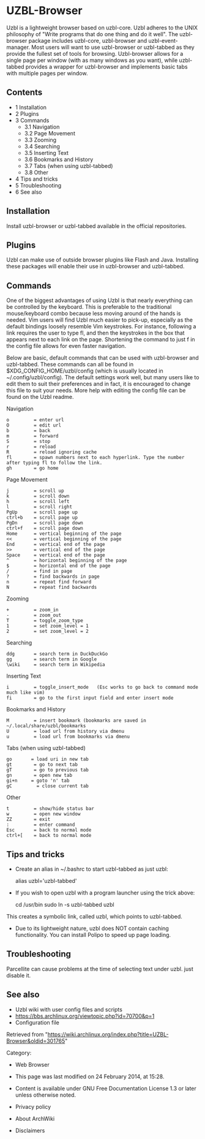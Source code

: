 UZBL-Browser
============

Uzbl is a lightweight browser based on uzbl-core. Uzbl adheres to the
UNIX philosophy of "Write programs that do one thing and do it well".
The uzbl-browser package includes uzbl-core, uzbl-browser and
uzbl-event-manager. Most users will want to use uzbl-browser or
uzbl-tabbed as they provide the fullest set of tools for browsing.
Uzbl-browser allows for a single page per window (with as many windows
as you want), while uzbl-tabbed provides a wrapper for uzbl-browser and
implements basic tabs with multiple pages per window.

Contents
--------

-   1 Installation
-   2 Plugins
-   3 Commands
    -   3.1 Navigation
    -   3.2 Page Movement
    -   3.3 Zooming
    -   3.4 Searching
    -   3.5 Inserting Text
    -   3.6 Bookmarks and History
    -   3.7 Tabs (when using uzbl-tabbed)
    -   3.8 Other
-   4 Tips and tricks
-   5 Troubleshooting
-   6 See also

Installation
------------

Install uzbl-browser or uzbl-tabbed available in the official
repositories.

Plugins
-------

Uzbl can make use of outside browser plugins like Flash and Java.
Installing these packages will enable their use in uzbl-browser and
uzbl-tabbed.

Commands
--------

One of the biggest advantages of using Uzbl is that nearly everything
can be controlled by the keyboard. This is preferable to the traditional
mouse/keyboard combo because less moving around of the hands is needed.
Vim users will find Uzbl much easier to pick-up, especially as the
default bindings loosely resemble Vim keystrokes. For instance,
following a link requires the user to type fl, and then the keystrokes
in the box that appears next to each link on the page. Shortening the
command to just f in the config file allows for even faster navigation.

Below are basic, default commands that can be used with uzbl-browser and
uzbl-tabbed. These commands can all be found in
$XDG_CONFIG_HOME/uzbl/config (which is usually located in
~/.config/uzbl/config). The default settings work well, but many users
like to edit them to suit their preferences and in fact, it is
encouraged to change this file to suit your needs. More help with
editing the config file can be found on the Uzbl readme.

Navigation

    o         = enter url
    O         = edit url
    b         = back
    m         = forward
    S         = stop
    r         = reload
    R         = reload ignoring cache
    fl        = spawn numbers next to each hyperlink. Type the number after typing fl to follow the link.
    gh        = go home

Page Movement

    j         = scroll up
    k         = scroll down
    h         = scroll left
    l         = scroll right
    PgUp      = scroll page up
    ctrl+b    = scroll page up
    PgDn      = scroll page down
    ctrl+f    = scroll page down
    Home      = vertical beginning of the page
    <<        = vertical beginning of the page
    End       = vertical end of the page
    >>        = vertical end of the page
    Space     = vertical end of the page
    ^         = horizontal beginning of the page
    $         = horizontal end of the page
    /         = find in page
    ?         = find backwards in page
    n         = repeat find forward
    N         = repeat find backwards

Zooming

    +         = zoom_in
    -         = zoom_out
    T         = toggle_zoom_type
    1         = set zoom_level = 1
    2         = set zoom_level = 2

Searching

    ddg       = search term in DuckDuckGo
    gg        = search term in Google
    \wiki     = search term in Wikipedia

Inserting Text

    i         = toggle_insert_mode   (Esc works to go back to command mode much like vim)
    fi        = go to the first input field and enter insert mode

Bookmarks and History

    M         = insert bookmark (bookmarks are saved in ~/.local/share/uzbl/bookmarks
    U         = load url from history via dmenu
    u         = load url from bookmarks via dmenu

Tabs (when using uzbl-tabbed)

    go       = load uri in new tab
    gt        = go to next tab
    gT        = go to previous tab
    gn        = open new tab
    gi+n     = goto 'n' tab
    gC         = close current tab

Other

    t         = show/hide status bar
    w         = open new window
    ZZ        = exit
    :         = enter command
    Esc       = back to normal mode
    ctrl+[    = back to normal mode

Tips and tricks
---------------

-   Create an alias in ~/.bashrc to start uzbl-tabbed as just uzbl:

    alias uzbl='uzbl-tabbed'

-   If you wish to open uzbl with a program launcher using the trick
    above:

     cd /usr/bin
     sudo ln -s uzbl-tabbed uzbl

This creates a symbolic link, called uzbl, which points to uzbl-tabbed.

-   Due to its lightweight nature, uzbl does NOT contain caching
    functionality. You can install Polipo to speed up page loading.

Troubleshooting
---------------

Parcellite can cause problems at the time of selecting text under uzbl.
just disable it.

See also
--------

-   Uzbl wiki with user config files and scripts
-   https://bbs.archlinux.org/viewtopic.php?id=70700&p=1
-   Configuration file

Retrieved from
"https://wiki.archlinux.org/index.php?title=UZBL-Browser&oldid=301765"

Category:

-   Web Browser

-   This page was last modified on 24 February 2014, at 15:28.
-   Content is available under GNU Free Documentation License 1.3 or
    later unless otherwise noted.
-   Privacy policy
-   About ArchWiki
-   Disclaimers
